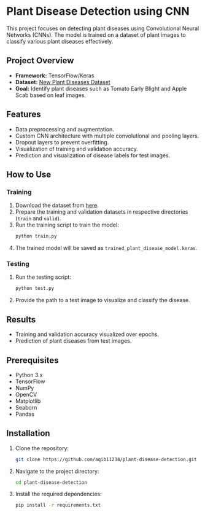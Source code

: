 # Plant Disease Detection using CNN

This project focuses on detecting plant diseases using Convolutional Neural Networks (CNNs). The model is trained on a dataset of plant images to classify various plant diseases effectively.

## Project Overview
- **Framework:** TensorFlow/Keras  
- **Dataset:** [New Plant Diseases Dataset](https://www.kaggle.com/datasets/vipoooool/new-plant-diseases-dataset)  
- **Goal:** Identify plant diseases such as Tomato Early Blight and Apple Scab based on leaf images.

## Features
- Data preprocessing and augmentation.
- Custom CNN architecture with multiple convolutional and pooling layers.
- Dropout layers to prevent overfitting.
- Visualization of training and validation accuracy.
- Prediction and visualization of disease labels for test images.

## How to Use

### Training
1. Download the dataset from [here](https://www.kaggle.com/datasets/vipoooool/new-plant-diseases-dataset).  
2. Prepare the training and validation datasets in respective directories (`train` and `valid`).  
3. Run the training script to train the model:
    ```bash
    python train.py
    ```
4. The trained model will be saved as `trained_plant_disease_model.keras`.

### Testing
1. Run the testing script:
    ```bash
    python test.py
    ```
2. Provide the path to a test image to visualize and classify the disease.

## Results
- Training and validation accuracy visualized over epochs.
- Prediction of plant diseases from test images.

## Prerequisites
- Python 3.x  
- TensorFlow  
- NumPy  
- OpenCV  
- Matplotlib  
- Seaborn  
- Pandas  

## Installation
1. Clone the repository:
    ```bash
    git clone https://github.com/aqib11234/plant-disease-detection.git
    ```
2. Navigate to the project directory:
    ```bash
    cd plant-disease-detection
    ```
3. Install the required dependencies:
    ```bash
    pip install -r requirements.txt
    ```
